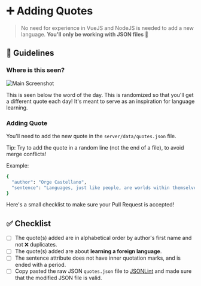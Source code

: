 # ➕ Adding Quotes

> No need for experience in VueJS and NodeJS is needed to add a new language. **You'll only be working with JSON files 🎉**

## 📝 Guidelines

### Where is this seen?
![Main Screenshot](screenshots/main_screenshot.png)

This is seen below the word of the day. This is randomized so that you'll get a different quote each day! It's meant to serve as an inspiration for language learning.

### Adding Quote
You'll need to add the new quote in the `server/data/quotes.json` file.

Tip: Try to add the quote in a random line (not the end of a file), to avoid merge conflicts!

Example:
```sh
{
  "author": "Orge Castellano",
  "sentence": "Languages, just like people, are worlds within themselves. They have the incredible ability to provide us with a clearer, more profound and detailed perspective of a culture and its views on life, nature, and death."
}
```

Here's a small checklist to make sure your Pull Request is accepted!

## ✅ Checklist
- [ ] The quote(s) added are in alphabetical order by author's first name and not ❌ duplicates.
- [ ] The quote(s) added are about **learning a foreign language**.
- [ ] The sentence attribute does not have inner quotation marks, and is ended with a period.
- [ ] Copy pasted the raw JSON `quotes.json` file to [JSONLint](https://jsonlint.com/) and made sure that the modified JSON file is valid.
